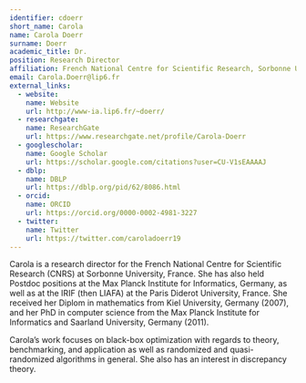 ```yaml
---
identifier: cdoerr
short_name: Carola
name: Carola Doerr
surname: Doerr
academic_title: Dr.
position: Research Director
affiliation: French National Centre for Scientific Research, Sorbonne Université, France
email: Carola.Doerr@lip6.fr
external_links:
  - website:
    name: Website
    url: http://www-ia.lip6.fr/~doerr/
  - researchgate:
    name: ResearchGate
    url: https://www.researchgate.net/profile/Carola-Doerr
  - googlescholar:
    name: Google Scholar
    url: https://scholar.google.com/citations?user=CU-V1sEAAAAJ
  - dblp:
    name: DBLP
    url: https://dblp.org/pid/62/8086.html
  - orcid:
    name: ORCID
    url: https://orcid.org/0000-0002-4981-3227
  - twitter:
    name: Twitter
    url: https://twitter.com/caroladoerr19
---
```

Carola is a research director for the French National Centre for Scientific Research (CNRS) at Sorbonne University, France. She has also held Postdoc positions at the Max Planck Institute for Informatics, Germany, as well as at the IRIF (then LIAFA) at the Paris Diderot University, France. She received her Diplom in mathematics from Kiel University, Germany (2007), and her PhD in computer science from the  Max Planck Institute for Informatics and Saarland University, Germany (2011).

Carola’s work focuses on black-box optimization with regards to theory, benchmarking, and application as well as randomized and quasi-randomized algorithms in general. She also has an interest in discrepancy theory.
